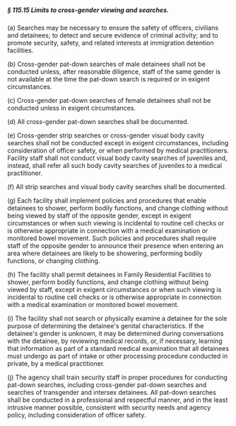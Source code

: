 ##### § 115.15 Limits to cross-gender viewing and searches. #####

(a) Searches may be necessary to ensure the safety of officers, civilians and detainees; to detect and secure evidence of criminal activity; and to promote security, safety, and related interests at immigration detention facilities.

(b) Cross-gender pat-down searches of male detainees shall not be conducted unless, after reasonable diligence, staff of the same gender is not available at the time the pat-down search is required or in exigent circumstances.

(c) Cross-gender pat-down searches of female detainees shall not be conducted unless in exigent circumstances.

(d) All cross-gender pat-down searches shall be documented.

(e) Cross-gender strip searches or cross-gender visual body cavity searches shall not be conducted except in exigent circumstances, including consideration of officer safety, or when performed by medical practitioners. Facility staff shall not conduct visual body cavity searches of juveniles and, instead, shall refer all such body cavity searches of juveniles to a medical practitioner.

(f) All strip searches and visual body cavity searches shall be documented.

(g) Each facility shall implement policies and procedures that enable detainees to shower, perform bodily functions, and change clothing without being viewed by staff of the opposite gender, except in exigent circumstances or when such viewing is incidental to routine cell checks or is otherwise appropriate in connection with a medical examination or monitored bowel movement. Such policies and procedures shall require staff of the opposite gender to announce their presence when entering an area where detainees are likely to be showering, performing bodily functions, or changing clothing.

(h) The facility shall permit detainees in Family Residential Facilities to shower, perform bodily functions, and change clothing without being viewed by staff, except in exigent circumstances or when such viewing is incidental to routine cell checks or is otherwise appropriate in connection with a medical examination or monitored bowel movement.

(i) The facility shall not search or physically examine a detainee for the sole purpose of determining the detainee's genital characteristics. If the detainee's gender is unknown, it may be determined during conversations with the detainee, by reviewing medical records, or, if necessary, learning that information as part of a standard medical examination that all detainees must undergo as part of intake or other processing procedure conducted in private, by a medical practitioner.

(j) The agency shall train security staff in proper procedures for conducting pat-down searches, including cross-gender pat-down searches and searches of transgender and intersex detainees. All pat-down searches shall be conducted in a professional and respectful manner, and in the least intrusive manner possible, consistent with security needs and agency policy, including consideration of officer safety.